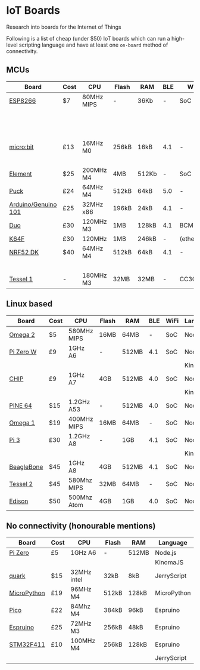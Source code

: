 # IoT Boards

Research into boards for the Internet of Things

Following is a list of cheap (under $50) IoT boards which can run a high-level scripting language and have at least one `on-board` method of connectivity.

## MCUs

Board | Cost | CPU | Flash | RAM | BLE | WiFi | Language
--- | --- | --- | --- | --- | --- | --- | --- 
[ESP8266](https://espressif.com/en/products/hardware/esp8266ex/overview) | $7 | 80MHz MIPS | - | 36Kb | - | SoC | Espruino
| | | | | | | | JerryScript
| | | | | | | | Mongoose
| | | | | | | | MicroPython
[micro:bit](https://www.microbit.co.uk/) | £13 | 16MHz M0 | 256kB | 16kB | 4.1 | - | Espruino | MicroPython
| | | | | | | | MicroPython
[Element](http://kinoma.com/element/about/) | $25 | 200MHz M4 | 4MB | 512Kb | - | SoC | KinomaJS
[Puck](https://www.kickstarter.com/projects/gfw/puckjs-the-ground-breaking-bluetooth-beacon) | £24 | 64MHz M4 | 512kB | 64kB | 5.0 | - | Espruino
[Arduino/Genuino 101](https://www.arduino.cc/en/Main/ArduinoBoard101) | £25 | 32MHz x86 | 196kB | 24kB | 4.1 | - | JerryScript
[Duo](http://redbear.cc/duo/) | £30 | 120MHz M3 | 1MB | 128kB | 4.1 | BCM | Espruino
[K64F](http://www.nxp.com/products/software-and-tools/hardware-development-tools/freedom-development-boards/freedom-development-platform-for-kinetis-k64-k63-and-k24-mcus:FRDM-K64F) | £30 | 120MHz | 1MB | 246kB | - | (ethernet) | JerryScript
[NRF52 DK](https://www.nordicsemi.com/eng/Products/Bluetooth-low-energy/nRF52-DK) | $40 | 64MHz M4 | 512kB | 64kB | 4.1 | - | JerryScript
| | | | | | | | Espruino
[Tessel 1](https://github.com/tessel/t1-docs) | - | 180MHz M3 | 32MB | 32MB | - | CC3000 | Node.js

## Linux based

Board | Cost | CPU | Flash | RAM | BLE | WiFi | Language
--- | --- | --- | --- | --- | --- | --- | ---
[Omega 2](https://www.kickstarter.com/projects/onion/omega2-5-iot-computer-with-wi-fi-powered-by-linux) | $5 | 580MHz MIPS | 16MB | 64MB | - | SoC | Node.js
[Pi Zero W](https://www.raspberrypi.org/products/pi-zero-w/) | £9 | 1GHz A6 | - | 512MB | 4.1 | SoC | Node.js
| | | | | | | | KinomaJS
[CHIP](https://getchip.com/) | £9 | 1GHz A7 | 4GB | 512MB | 4.0 | SoC | Node.js
| | | | | | | | KinomaJS
[PINE 64](https://www.pine64.com/product) | $15 | 1.2GHz A53 | - | 512MB | 4.0 | SoC | Node.js
[Omega 1](https://onion.io/product/omega/) | $19 | 400MHz MIPS | 16MB | 64MB | - | SoC | Node.js
[Pi 3](https://www.raspberrypi.org/products/raspberry-pi-3-model-b/) | £30 | 1.2GHz A8 | - | 1GB | 4.1 | SoC | Node.js
| | | | | | | | KinomaJS
[BeagleBone](http://beagleboard.org/bone) | $45 | 1GHz A8 | 4GB | 512MB | 4.1 | SoC | Node.js
[Tessel 2](https://tessel.io/) | $45 | 580Mhz MIPS | 32MB | 64MB | - | SoC | Node.js
[Edison](https://software.intel.com/en-us/iot/hardware/edison) | $50 | 500Mhz Atom | 4GB | 1GB | 4.0 | SoC | Node.js

## No connectivity (honourable mentions)

Board | Cost | CPU | Flash | RAM | Language
--- | --- | --- | --- | --- | ---
[Pi Zero](https://www.raspberrypi.org/products/pi-zero/) | £5 | 1GHz A6 | - | 512MB | Node.js
| | | | | | KinomaJS
[quark](https://www.intel.com/content/www/us/en/embedded/products/quark/mcu/d2000/overview.html) | $15 | 32MHz intel | 32kB | 8kB | JerryScript
[MicroPython](https://micropython.org/) | £19 | 96MHz M4 | 512kB | 128kB | MicroPython
[Pico](http://www.espruino.com/Pico) | £22 | 84Mhz M4 | 384kB | 96kB | Espruino
[Espruino](http://www.espruino.com/EspruinoBoard) | £25 | 72MHz M3 | 256kB | 48kB | Espruino
[STM32F411](http://www.st.com/content/st_com/en/products/microcontrollers/stm32-32-bit-arm-cortex-mcus/stm32f4-series.html) | £10 | 100MHz M4 | 256kB | 128kB | Espruino
| | | | | | JerryScript
